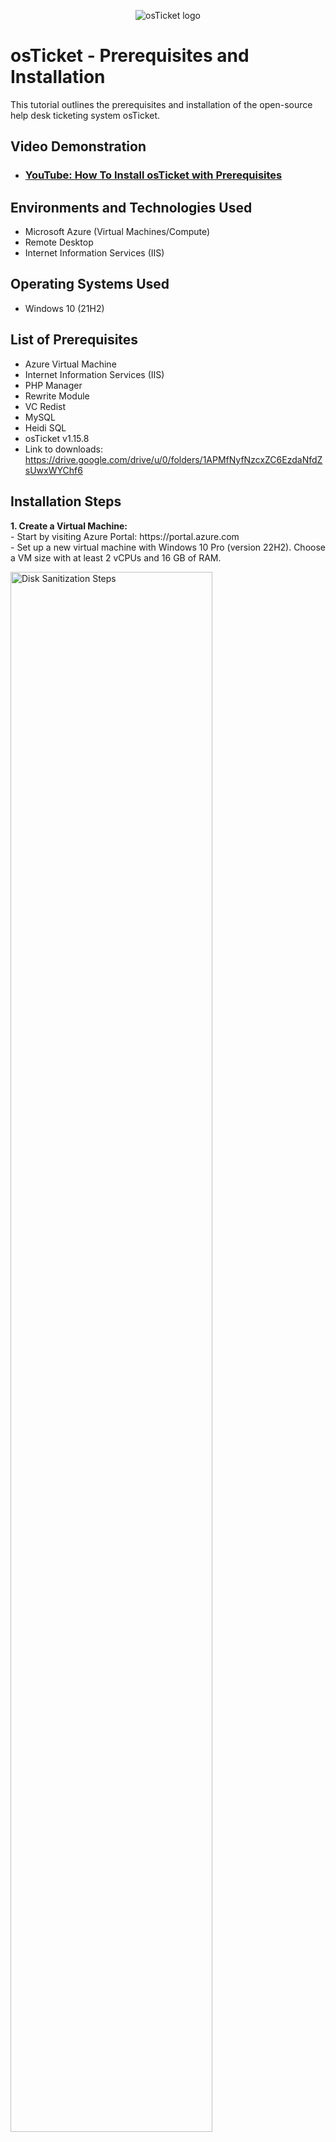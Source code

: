 <p align="center">
<img src="https://i.imgur.com/Clzj7Xs.png" alt="osTicket logo"/>
</p>

<h1>osTicket - Prerequisites and Installation</h1>
This tutorial outlines the prerequisites and installation of the open-source help desk ticketing system osTicket.<br />


<h2>Video Demonstration</h2>

- ### [YouTube: How To Install osTicket with Prerequisites](https://www.youtube.com)

<h2>Environments and Technologies Used</h2>

- Microsoft Azure (Virtual Machines/Compute)
- Remote Desktop
- Internet Information Services (IIS)

<h2>Operating Systems Used </h2>

- Windows 10</b> (21H2)

<h2>List of Prerequisites</h2>

- Azure Virtual Machine
- Internet Information Services (IIS)
- PHP Manager
- Rewrite Module
- VC Redist
- MySQL
- Heidi SQL
- osTicket v1.15.8
- Link to downloads: https://drive.google.com/drive/u/0/folders/1APMfNyfNzcxZC6EzdaNfdZsUwxWYChf6

<h2>Installation Steps</h2>


<p>
  <strong>1. Create a Virtual Machine:</strong><br>
  - Start by visiting Azure Portal: https://portal.azure.com<br>
  - Set up a new virtual machine with Windows 10 Pro (version 22H2). Choose a VM size with at least 2 vCPUs and 16 GB of RAM.
</p>

<p>
  <img src="https://i.imgur.com/RByMLDt.png" height="80%" width="80%" alt="Disk Sanitization Steps"/>
</p>

<p>
  <strong>2. Connect to Your Virtual Machine:</strong><br>
  - After setting up the VM, find the public IP address assigned to it in the Azure portal.<br>
  - Use the Remote Desktop Connection app to connect to your VM by entering the public IP address.
</p>

<br>

<p>
  <img src="https://i.imgur.com/k7sfYms.png" height="80%" width="80%" alt="Disk Sanitization Steps"/>
</p>

<p>
  <strong>3. Access Control Panel:</strong><br>
  - After connecting to your virtual machine, open the Control Panel.<br>
  - In the Control Panel, go to Programs and then click on Turn Windows features on or off.
</p>

<p>
  <img src="https://i.imgur.com/613NHYX.png" height="80%" width="80%" alt="Disk Sanitization Steps"/>
</p>

<p>
  <strong>4. Enable IIS and Required Features:</strong><br>
  - In the Windows Features menu, navigate to World Wide Web Services.<br>
  - Under Application Development Features, check the box for CGI and click OK.
</p>

<p>
  <img src="https://i.imgur.com/MgzUhQp.png" height="80%" width="80%" alt="Disk Sanitization Steps"/>
</p>

<p>
  <strong>5. Verify IIS Installation:</strong><br>
  - To confirm IIS is properly installed, open your web browser and type 127.0.0.1 in the address bar. You should see the default IIS landing page. This will confirm that the VM is now technically a web server.
</p>

<p>
  <img src="https://i.imgur.com/4LTlSVs.png" height="80%" width="80%" alt="Disk Sanitization Steps"/>
</p>

<p>
  <strong>6. Install the PHP Manager:</strong><br>
  - Download the PHP Manager from the installation files (PHPManagerForIIS_V1.5.0.msi).<br>
  - Run the installer and follow the setup wizard to complete the installation.
</p>

<p>
  <img src="https://i.imgur.com/JMqjfT3.png" height="80%" width="80%" alt="Disk Sanitization Steps"/>
</p>

<p>
  <strong>7. Install the Rewrite Module:</strong><br>
  - Download the Rewrite Module from the installation files (rewrite_amd64_en-US.msi).<br>
  - Run the installer and follow the setup wizard to complete the installation.
</p>

<p>
  <img src="https://i.imgur.com/RKNutAX.png" height="80%" width="80%" alt="Disk Sanitization Steps"/>
</p>

<p>
  <strong>8. Set Up PHP:</strong><br>
  - Create a folder named PHP in the *C:* drive.<br>
  - Extract PHP 7.3.8 from the installation files (php-7.3.8-nts-Win32-VC15-x866.zip) and select C:\PHP folder as the destination.
</p>

<p>
  <img src="https://i.imgur.com/XyuQhzY.png" height="80%" width="80%" alt="Disk Sanitization Steps"/>
</p>

<br>

<p>
  <strong>9. Install the Visual C++ Redistributable:</strong><br>
  - Download the VC_redist.x86.exe from the installation files.<br>
  - Run the installer and follow the setup wizard to complete the installation.
</p>

<p>
  <img src="https://i.imgur.com/YjepQT2.png" height="80%" width="80%" alt="Disk Sanitization Steps"/>
</p>

<p>
  <strong>10. Install the MySQL database:</strong><br>
  - Download MySQL 5.5.62 (mysql-5.5.62-win32.msi) from the installation files.<br>
  - In the setup wizard, select Typical as the Setup Type and select Launch the MySQL Instance Configuration Wizard after installation to finish.<br>
  - Choose Standard Configuration and set a root password.
</p>

<p>
  <img src="https://i.imgur.com/mhc1JQQ.png" height="80%" width="80%" alt="Disk Sanitization Steps"/>
</p>

<p>
  <strong>11. Open IIS Manager:</strong><br>
  - Open and run Internet Information Services (IIS) Manager as an administrator.
</p>

<p>
  <img src="https://i.imgur.com/JsMMz8l.png" height="80%" width="80%" alt="Disk Sanitization Steps"/>
</p>

<p>
  <strong>12. Register PHP with IIS:</strong><br>
  - In IIS Manager, locate and click on PHP Manager.<br>
  - Select Register new PHP version.<br>
  - When prompted, provide the path to the PHP executable file (php-cgi.exe). Navigate to C:\PHP, and select the php-cgi.exe file.<br>
  - Finally, restart the IIS server for the changes to take effect.
</p>

<p>
  <img src="https://i.imgur.com/h1xmoYJ.png" height="80%" width="80%" alt="Disk Sanitization Steps"/>
</p>

<br>

<p>
  <strong>13. Install osTicket v1.15.8:</strong><br>
  - Download osTicket v1.15.8 from the Installation Files folder.<br>
  - Extract the contents and copy the upload folder to C:\inetpub\wwwroot.<br>
  - Inside C:\inetpub\wwwroot, rename the upload folder to osTicket.<br>
  - Finally, restart the IIS server for the changes to take effect.
</p>

<p>
  <img src="https://i.imgur.com/AiyOKaL.png" height="80%" width="80%" alt="Disk Sanitization Steps"/>
</p>

<p>
  <strong>14. Access osTicket through IIS:</strong><br>
  - In IIS Manager, navigate to Sites -> Default by clicking the drop-down arrows on the left.<br>
  - Select the osTicket folder.
  - On the right, click *Browse :80* to access osTicket in your web browser.<br>
    <strong>Enable Required PHP Extensions:</strong><br>
    - Go back to IIS Manager and navigate to Sites -> Default -> osTicket once again.<br>
    - Double-click on PHP Manager.<br>
    - At bottom you'll see PHP Extensions. Select Enable or disable an Extension.<br>
    <strong>Enable the following extensions in the disabled list:</strong><br>
    - php_imap.dll<br>
    - php_intl.dll<br>
    - php_opcache.dll
</p>

<p>
  <img src="https://i.imgur.com/F4CNh7Z.png" height="80%" width="80%" alt="Disk Sanitization Steps"/>
</p>

<p>
  <img src="https://i.imgur.com/jspFy1N.png" height="80%" width="80%" alt="Disk Sanitization Steps"/>
</p>

<p>
  <strong>15. Rename the Configuration File and Set Permissions:</strong><br>
  - Open File Explorer and navigate to the following directory: C:\inetpub\wwwroot\osTicket\include.<br>
  - Locate the file ost-sampleconfig.php and rename it to ost-config.php.<br>
  - After renaming the file, right-click on it and select Properties. In the Properties window, go to the Security tab and click on Advanced.<br>
  - Select Disable inheritance at the bottom.
  - Select Remove all inherited permissions from this object.<br>
    <strong>Add new permissions:</strong><br>
    1. Click Add.<br>
    2. Click Select a principal.<br>
    3. Type Everyone in the box and click Check Names.<br>
    4. Click OK.<br>
    5. Make sure Full Control is selected, and all other checkboxes are ticked.<br>
    6. Click Apply and then OK.
</p>

<p>
  <img src="https://i.imgur.com/BG8bn6V.png" height="80%" width="80%" alt="Disk Sanitization Steps"/>
</p>

<p>
  <img src="https://i.imgur.com/8qjGMEH.png" height="80%" width="80%" alt="Disk Sanitization Steps"/>
</p>

<p>
  <img src="https://i.imgur.com/BcbnBYH.png" height="80%" width="80%" alt="Disk Sanitization Steps"/>
</p>

<br>

<p>
  <strong>16. Complete osTicket Setup in the Browser:</strong><br>
  - In the browser, click Continue on the osTicket setup page.<br>
  - Fill out the required fields on the page, but leave the Database Settings section blank for now; we'll address that shortly. Do not click Install Now yet.<br>
  - Download and install HeidiSQL from the Installation Files.<br>
  - Once HeidiSQL is installed, open the program and create a new session.<br>
  - Make sure the Username is set to root and the Password is root.<br>
  - Click Unnamed at the top left and proceed to create a new database with the name osTicket.<br>
  - After establishing the connection in HeidiSQL, return to the browser to complete the osTicket setup. Under the Database Settings section, enter osTicket for MySQL Database. Enter root as the username and root as the password.
</p>

<p>
  <img src="https://i.imgur.com/NkxPGYo.png" height="80%" width="80%" alt="Disk Sanitization Steps"/>
</p>

<p>
  <img src="https://i.imgur.com/hFVBYk6.png" height="80%" width="80%" alt="Disk Sanitization Steps"/>
</p>

<p>
  <img src="https://i.imgur.com/C1JDtwq.png" height="80%" width="80%" alt="Disk Sanitization Steps"/>
</p>

<p>
  <strong>17. Create a New Database in HeidiSQL:</strong><br>
  - In HeidiSQL, right-click on Unnamed on the left panel, select Create New, and then choose Database.<br>
  - Name the new database osTicket.<br>
  - Once the database is created, go back to the osTicket browser setup and enter osTicket as the database name under the MySQL Database section.<br>
  <strong>Cleanup and Final Permissions:</strong><br>
  - To complete the setup, we need to delete the setup folder:<br>
  - Navigate to C:\inetpub\wwwroot\osTicket\setup and delete the setup folder. Be sure to delete only this folder and not any other files or directories.<br>
  - After the cleanup, set the permissions of the ost-config.php file back to Read-only.
</p>

<p>
  <img src="https://i.imgur.com/DJmEXEB.png" height="80%" width="80%" alt="Disk Sanitization Steps"/>
</p>

<br>

<p>
  <strong>18. Complete the osTicket Setup:</strong><br>
  - The final step is to log in to osTicket via your browser.<br>
  - Congratulations! You have successfully installed and set up osTicket!
</p>

<p>
  <img src="https://i.imgur.com/b5WRFMb.png" height="80%" width="80%" alt="Disk Sanitization Steps"/>
</p>

